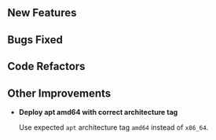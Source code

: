 
## New Features


## Bugs Fixed


## Code Refactors


## Other Improvements
- **Deploy apt amd64 with correct architecture tag**
  
  Use expected `apt` architecture tag `amd64` instead of `x86_64`.
  
    
